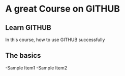#  A great Course on GITHUB
## Learn GITHUB
In this course, how to use GITHUB successfully

## The basics
-Sample Item1
-Sample Item2
